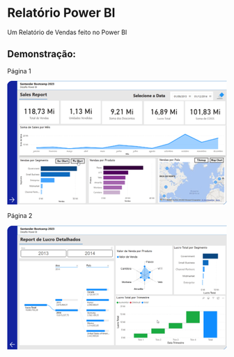 # Relatório Power BI

Um Relatório de Vendas feito no Power BI


## Demonstração:    

Página 1

![Imagem1 demonstrando o resultado](Itens/Pagina_1.gif)


Página 2

![Imagem2 demonstrando o resultado](Itens/Pagina_2.gif)